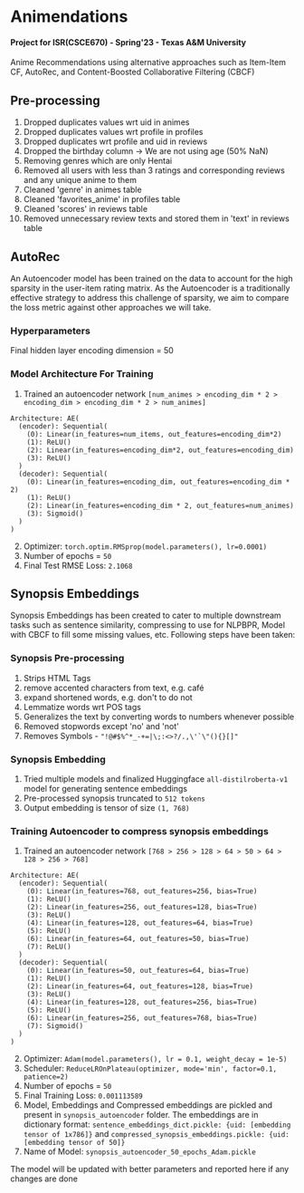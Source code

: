 # Animendations
#### Project for ISR(CSCE670) - Spring'23 - Texas A&M University 
Anime Recommendations using alternative approaches such as Item-Item CF, AutoRec, and Content-Boosted Collaborative Filtering (CBCF)

## Pre-processing
1. Dropped duplicates values wrt uid in animes
2. Dropped duplicates values wrt profile in profiles
3. Dropped duplicates wrt profile and uid in reviews
4. Dropped the birthday column -> We are not using age (50% NaN)
5. Removing genres which are only Hentai
6. Removed all users with less than 3 ratings and corresponding reviews and any unique anime to them
7. Cleaned 'genre' in animes table
8. Cleaned 'favorites_anime' in profiles table
9. Cleaned 'scores' in reviews table
10. Removed unnecessary review texts and stored them in 'text' in reviews table


## AutoRec
An Autoencoder model has been trained on the data to account for the high sparsity in the user-item rating matrix. As the Autoencoder is a traditionally effective strategy to address this challenge of sparsity, we aim to compare the loss metric against other approaches we will take.

### Hyperparameters
Final hidden layer encoding dimension = 50

### Model Architecture For Training
1. Trained an autoencoder network ```[num_animes > encoding_dim * 2 > encoding_dim > encoding_dim * 2 > num_animes]```
```
Architecture: AE(
  (encoder): Sequential(
    (0): Linear(in_features=num_items, out_features=encoding_dim*2)
    (1): ReLU()
    (2): Linear(in_features=encoding_dim*2, out_features=encoding_dim)
    (3): ReLU()
  )
  (decoder): Sequential(
    (0): Linear(in_features=encoding_dim, out_features=encoding_dim * 2)
    (1): ReLU()
    (2): Linear(in_features=encoding_dim * 2, out_features=num_animes)
    (3): Sigmoid()
  )
)
```
2. Optimizer: ```torch.optim.RMSprop(model.parameters(), lr=0.0001)```
3. Number of epochs = ```50```
4. Final Test RMSE Loss: ```2.1068```

## Synopsis Embeddings
Synopsis Embeddings has been created to cater to multiple downstream tasks such as sentence similarity, compressing to use for NLPBPR, Model with CBCF to fill some missing values, etc. Following steps have been taken:

### Synopsis Pre-processing
1. Strips HTML Tags
2. remove accented characters from text, e.g. café
3. expand shortened words, e.g. don't to do not
4. Lemmatize words wrt POS tags
5. Generalizes the text by converting words to numbers whenever possible
6. Removed stopwords except 'no' and 'not'
7. Removes Symbols - ```"!@#$%^*_-+=|\;:<>?/.,\'`\"(){}[]"```

### Synopsis Embedding
1. Tried multiple models and finalized Huggingface ```all-distilroberta-v1``` model for generating sentence embeddings
2. Pre-processed synopsis truncated to ```512 tokens```
3. Output embedding is tensor of size ```(1, 768)```

### Training Autoencoder to compress synopsis embeddings
1. Trained an autoencoder network ```[768 > 256 > 128 > 64 > 50 > 64 > 128 > 256 > 768]```
```
Architecture: AE(
  (encoder): Sequential(
    (0): Linear(in_features=768, out_features=256, bias=True)
    (1): ReLU()
    (2): Linear(in_features=256, out_features=128, bias=True)
    (3): ReLU()
    (4): Linear(in_features=128, out_features=64, bias=True)
    (5): ReLU()
    (6): Linear(in_features=64, out_features=50, bias=True)
    (7): ReLU()
  )
  (decoder): Sequential(
    (0): Linear(in_features=50, out_features=64, bias=True)
    (1): ReLU()
    (2): Linear(in_features=64, out_features=128, bias=True)
    (3): ReLU()
    (4): Linear(in_features=128, out_features=256, bias=True)
    (5): ReLU()
    (6): Linear(in_features=256, out_features=768, bias=True)
    (7): Sigmoid()
  )
)
```
2. Optimizer: ```Adam(model.parameters(), lr = 0.1, weight_decay = 1e-5)```
3. Scheduler: ```ReduceLROnPlateau(optimizer, mode='min', factor=0.1, patience=2)```
4. Number of epochs = ```50```
5. Final Training Loss: ```0.001113589```
6. Model, Embeddings and Compressed embeddings are pickled and present in ```synopsis_autoencoder``` folder. The embeddings are in dictionary format: ```sentence_embeddings_dict.pickle: {uid: [embedding tensor of 1x786]}``` and ```compressed_synopsis_embeddings.pickle: {uid: [embedding tensor of 50]}```
7. Name of Model: ```synopsis_autoencoder_50_epochs_Adam.pickle```

The model will be updated with better parameters and reported here if any changes are done
